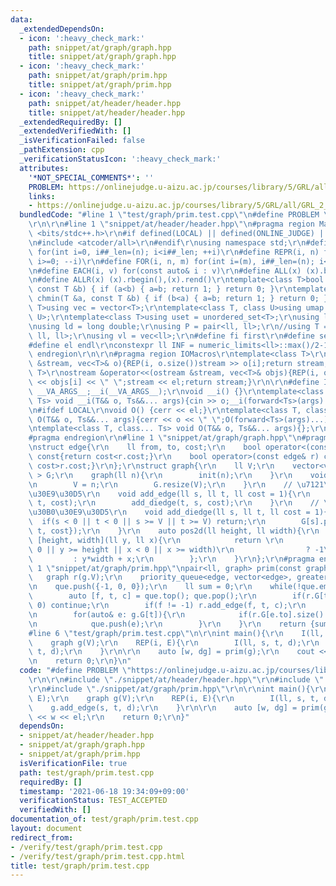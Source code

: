 ```yaml
---
data:
  _extendedDependsOn:
  - icon: ':heavy_check_mark:'
    path: snippet/at/graph/graph.hpp
    title: snippet/at/graph/graph.hpp
  - icon: ':heavy_check_mark:'
    path: snippet/at/graph/prim.hpp
    title: snippet/at/graph/prim.hpp
  - icon: ':heavy_check_mark:'
    path: snippet/at/header/header.hpp
    title: snippet/at/header/header.hpp
  _extendedRequiredBy: []
  _extendedVerifiedWith: []
  _isVerificationFailed: false
  _pathExtension: cpp
  _verificationStatusIcon: ':heavy_check_mark:'
  attributes:
    '*NOT_SPECIAL_COMMENTS*': ''
    PROBLEM: https://onlinejudge.u-aizu.ac.jp/courses/library/5/GRL/all/GRL_2_A
    links:
    - https://onlinejudge.u-aizu.ac.jp/courses/library/5/GRL/all/GRL_2_A
  bundledCode: "#line 1 \"test/graph/prim.test.cpp\"\n#define PROBLEM \"https://onlinejudge.u-aizu.ac.jp/courses/library/5/GRL/all/GRL_2_A\"\
    \r\n\r\n#line 1 \"snippet/at/header/header.hpp\"\n#pragma region Macros\r\n#include\
    \ <bits/stdc++.h>\r\n#if defined(LOCAL) || defined(ONLINE_JUDGE) || defined(_DEBUG)\r\
    \n#include <atcoder/all>\r\n#endif\r\nusing namespace std;\r\n#define REP(i, n)\
    \ for(int i=0, i##_len=(n); i<i##_len; ++i)\r\n#define REPR(i, n) for(int i=(n);\
    \ i>=0; --i)\r\n#define FOR(i, n, m) for(int i=(m), i##_len=(n); i<i##_len; ++i)\r\
    \n#define EACH(i, v) for(const auto& i : v)\r\n#define ALL(x) (x).begin(),(x).end()\r\
    \n#define ALLR(x) (x).rbegin(),(x).rend()\r\ntemplate<class T>bool chmax(T &a,\
    \ const T &b) { if (a<b) { a=b; return 1; } return 0; }\r\ntemplate<class T>bool\
    \ chmin(T &a, const T &b) { if (b<a) { a=b; return 1; } return 0; }\r\ntemplate<class\
    \ T>using vec = vector<T>;\r\ntemplate<class T, class U>using umap = unordered_map<T,\
    \ U>;\r\ntemplate<class T>using uset = unordered_set<T>;\r\nusing ll = long long;\r\
    \nusing ld = long double;\r\nusing P = pair<ll, ll>;\r\n//using T = tuple<ll,\
    \ ll, ll>;\r\nusing vl = vec<ll>;\r\n#define fi first\r\n#define se second\r\n\
    #define el endl\r\nconstexpr ll INF = numeric_limits<ll>::max()/2-1;\r\n#pragma\
    \ endregion\r\n\r\n#pragma region IOMacros\r\ntemplate<class T>\r\nistream &operator>>(istream\
    \ &stream, vec<T>& o){REP(i, o.size())stream >> o[i];return stream;}\r\ntemplate<class\
    \ T>\r\nostream &operator<<(ostream &stream, vec<T>& objs){REP(i, objs.size())stream\
    \ << objs[i] << \" \";stream << el;return stream;}\r\n\r\n#define I(T, ...) ;T\
    \ __VA_ARGS__;__i(__VA_ARGS__);\r\nvoid __i() {}\r\ntemplate<class T, class...\
    \ Ts> void __i(T&& o, Ts&&... args){cin >> o;__i(forward<Ts>(args)...);}\r\n\r\
    \n#ifdef LOCAL\r\nvoid O() {cerr << el;}\r\ntemplate<class T, class... Ts> void\
    \ O(T&& o, Ts&&... args){cerr << o << \" \";O(forward<Ts>(args)...);}\r\n#else\r\
    \ntemplate<class T, class... Ts> void O(T&& o, Ts&&... args){};\r\n#endif\r\n\
    #pragma endregion\r\n#line 1 \"snippet/at/graph/graph.hpp\"\n#pragma region graph\r\
    \nstruct edge{\r\n    ll from, to, cost;\r\n    bool operator<(const edge& r)\
    \ const{return cost<r.cost;}\r\n    bool operator>(const edge& r) const{return\
    \ cost>r.cost;}\r\n};\r\nstruct graph{\r\n    ll V;\r\n    vector<vector<edge>\
    \ > G;\r\n    graph(ll n){\r\n        init(n);\r\n    }\r\n    void init(ll n){\r\
    \n        V = n;\r\n        G.resize(V);\r\n    }\r\n    // \u7121\u5411\u30B0\
    \u30E9\u30D5\r\n    void add_edge(ll s, ll t, ll cost = 1){\r\n        add_diedge(s,\
    \ t, cost);\r\n        add_diedge(t, s, cost);\r\n    }\r\n    // \u6709\u5411\
    \u30B0\u30E9\u30D5\r\n    void add_diedge(ll s, ll t, ll cost = 1){\r\n      \
    \  if(s < 0 || t < 0 || s >= V || t >= V) return;\r\n        G[s].push_back({s,\
    \ t, cost});\r\n    }\r\n    auto pos2d(ll height, ll width){\r\n        return\
    \ [height, width](ll y, ll x){\r\n            return \r\n                (y <\
    \ 0 || y >= height || x < 0 || x >= width)\r\n                ? -1\r\n       \
    \         : y*width + x;\r\n        };\r\n    }\r\n};\r\n#pragma endregion\n#line\
    \ 1 \"snippet/at/graph/prim.hpp\"\npair<ll, graph> prim(const graph& g){\r\n \
    \   graph r(g.V);\r\n    priority_queue<edge, vector<edge>, greater<edge>> que;\r\
    \n    que.push({-1, 0, 0});\r\n    ll sum = 0;\r\n    while(!que.empty()){\r\n\
    \        auto [f, t, c] = que.top(); que.pop();\r\n        if(r.G[t].size() >\
    \ 0) continue;\r\n        if(f != -1) r.add_edge(f, t, c);\r\n        sum += c;\r\
    \n        for(auto& e: g.G[t]){\r\n            if(r.G[e.to].size() > 0) continue;\r\
    \n            que.push(e);\r\n        }\r\n    }\r\n    return {sum, r};\r\n}\n\
    #line 6 \"test/graph/prim.test.cpp\"\n\r\nint main(){\r\n    I(ll, V, E);\r\n\
    \    graph g(V);\r\n    REP(i, E){\r\n        I(ll, s, t, d);\r\n        g.add_edge(s,\
    \ t, d);\r\n    }\r\n\r\n    auto [w, dg] = prim(g);\r\n    cout << w << el;\r\
    \n    return 0;\r\n}\n"
  code: "#define PROBLEM \"https://onlinejudge.u-aizu.ac.jp/courses/library/5/GRL/all/GRL_2_A\"\
    \r\n\r\n#include \"./snippet/at/header/header.hpp\"\r\n#include \"./snippet/at/graph/graph.hpp\"\
    \r\n#include \"./snippet/at/graph/prim.hpp\"\r\n\r\nint main(){\r\n    I(ll, V,\
    \ E);\r\n    graph g(V);\r\n    REP(i, E){\r\n        I(ll, s, t, d);\r\n    \
    \    g.add_edge(s, t, d);\r\n    }\r\n\r\n    auto [w, dg] = prim(g);\r\n    cout\
    \ << w << el;\r\n    return 0;\r\n}"
  dependsOn:
  - snippet/at/header/header.hpp
  - snippet/at/graph/graph.hpp
  - snippet/at/graph/prim.hpp
  isVerificationFile: true
  path: test/graph/prim.test.cpp
  requiredBy: []
  timestamp: '2021-06-18 19:34:09+09:00'
  verificationStatus: TEST_ACCEPTED
  verifiedWith: []
documentation_of: test/graph/prim.test.cpp
layout: document
redirect_from:
- /verify/test/graph/prim.test.cpp
- /verify/test/graph/prim.test.cpp.html
title: test/graph/prim.test.cpp
---
```

